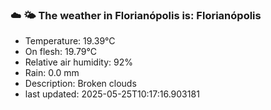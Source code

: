 ### ☁️ 🌤️  The weather in Florianópolis is: Florianópolis

- Temperature: 19.39°C
- On flesh: 19.79°C
- Relative air humidity: 92%
- Rain: 0.0 mm
- Description: Broken clouds
- last updated: 2025-05-25T10:17:16.903181
